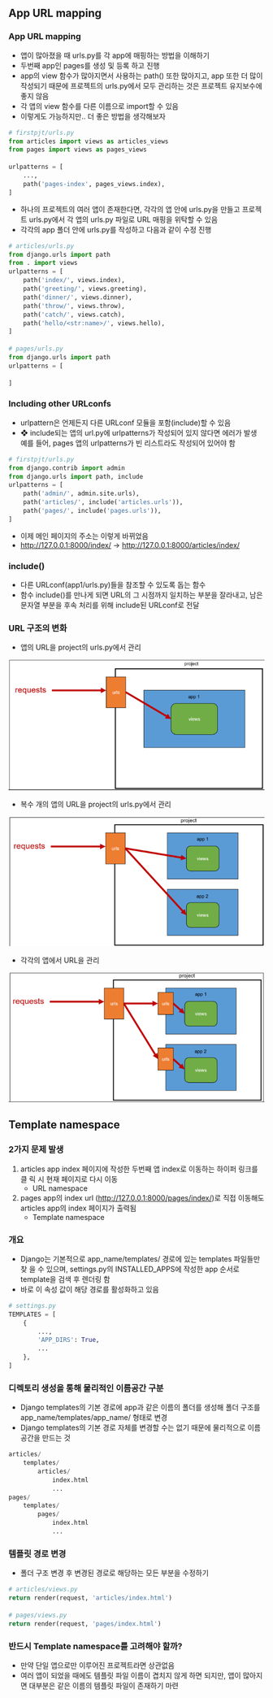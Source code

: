 ## App URL mapping

### App URL mapping

* 앱이 많아졌을 때 urls.py를 각 app에 매핑하는 방법을 이해하기 
* 두번째 app인 pages를 생성 및 등록 하고 진행 
* app의 view 함수가 많아지면서 사용하는 path() 또한 많아지고, app 또한 더 많이 작성되기 때문에 프로젝트의 urls.py에서 모두 관리하는 것은 프로젝트 유지보수에 좋지 않음
* 각 앱의 view 함수를 다른 이름으로 import할 수 있음 
* 이렇게도 가능하지만.. 더 좋은 방법을 생각해보자

```python
# firstpjt/urls.py
from articles import views as articles_views
from pages import views as pages_views

urlpatterns = [
    ...,
    path('pages-index', pages_views.index),
]
```

* 하나의 프로젝트의 여러 앱이 존재한다면, 각각의 앱 안에 urls.py을 만들고 프로젝트 urls.py에서 각 앱의 urls.py 파일로 URL 매핑을 위탁할 수 있음
* 각각의 app 폴더 안에 urls.py를 작성하고 다음과 같이 수정 진행

```python
# articles/urls.py
from django.urls import path
from . import views
urlpatterns = [
    path('index/', views.index),
    path('greeting/', views.greeting),
    path('dinner/', views.dinner),
    path('throw/', views.throw),
    path('catch/', views.catch),
    path('hello/<str:name>/', views.hello),
]

# pages/urls.py
from django.urls import path
urlpatterns = [
    
]
```

### Including other URLconfs

* urlpattern은 언제든지 다른 URLconf 모듈을 포함(include)할 수 있음
* ❖ include되는 앱의 url.py에 urlpatterns가 작성되어 있지 않다면 에러가 발생 예를 들어, pages 앱의 urlpatterns가 빈 리스트라도 작성되어 있어야 함

```python
# firstpjt/urls.py
from django.contrib import admin
from django.urls import path, include
urlpatterns = [
    path('admin/', admin.site.urls),
    path('articles/', include('articles.urls')),
    path('pages/', include('pages.urls')),
]
```

* 이제 메인 페이지의 주소는 이렇게 바뀌었음 
* http://127.0.0.1:8000/index/ → http://127.0.0.1:8000/articles/index/

### include()

* 다른 URLconf(app1/urls.py)들을 참조할 수 있도록 돕는 함수 
* 함수 include()를 만나게 되면 URL의 그 시점까지 일치하는 부분을 잘라내고, 남은 문자열 부분을 후속 처리를 위해 include된 URLconf로 전달

### URL 구조의 변화

* 앱의 URL을 project의 urls.py에서 관리

![image-20220930000833335](readme.assets/image-20220930000833335.png)

* 복수 개의 앱의 URL을 project의 urls.py에서 관리

![image-20220930000851418](readme.assets/image-20220930000851418.png)

* 각각의 앱에서 URL을 관리

![image-20220930000911425](readme.assets/image-20220930000911425.png)

## Template namespace

### 2가지 문제 발생

1. articles app index 페이지에 작성한 두번째 앱 index로 이동하는 하이퍼 링크를 클 릭 시 현재 페이지로 다시 이동 
   * URL namespace 
2. pages app의 index url (http://127.0.0.1:8000/pages/index/)로 직접 이동해도 articles app의 index 페이지가 출력됨 
   * Template namespace

### 개요

* Django는 기본적으로 app_name/templates/ 경로에 있는 templates 파일들만 찾 을 수 있으며, settings.py의 INSTALLED_APPS에 작성한 app 순서로 template을 검색 후 렌더링 함 
* 바로 이 속성 값이 해당 경로를 활성화하고 있음

```python
# settings.py
TEMPLATES = [
    {
        ...,
        'APP_DIRS': True,
        ...
    },
]
```

### 디렉토리 생성을 통해 물리적인 이름공간 구분

* Django templates의 기본 경로에 app과 같은 이름의 폴더를 생성해 폴더 구조를 app_name/templates/app_name/ 형태로 변경 
* Django templates의 기본 경로 자체를 변경할 수는 없기 때문에 물리적으로 이름 공간을 만드는 것

```python
articles/
	templates/
		articles/
			index.html
			...
pages/
	templates/
		pages/
			index.html
			...
```

### 템플릿 경로 변경

* 폴더 구조 변경 후 변경된 경로로 해당하는 모든 부분을 수정하기

```python
# articles/views.py
return render(request, 'articles/index.html')

# pages/views.py
return render(request, 'pages/index.html')
```

### 반드시 Template namespace를 고려해야 할까?

* 만약 단일 앱으로만 이루어진 프로젝트라면 상관없음 
* 여러 앱이 되었을 때에도 템플릿 파일 이름이 겹치지 않게 하면 되지만, 앱이 많아지면 대부분은 같은 이름의 템플릿 파일이 존재하기 마련